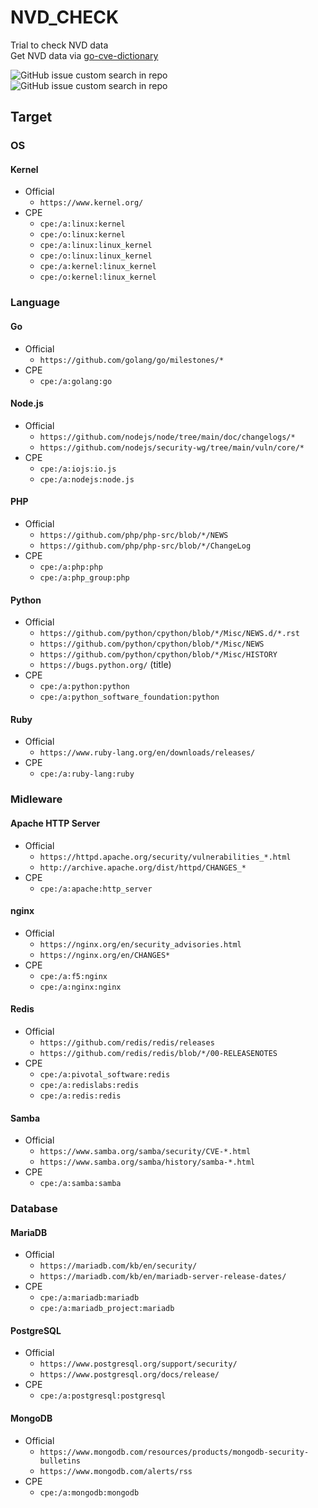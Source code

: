 # NVD_CHECK

Trial to check NVD data<br>
Get NVD data via [go-cve-dictionary](https://github.com/vulsio/go-cve-dictionary)

![GitHub issue custom search in repo](https://img.shields.io/github/issues-search/witchcraze/NVD_CHECK?color=%23C2E0C6&label=NVD%20Data%20Updated&query=label%3A0_ADOPTED)
![GitHub issue custom search in repo](https://img.shields.io/github/issues-search/witchcraze/NVD_CHECK?color=%23F9D0C4&label=Waiting%20NVD%20side%20review&query=label%3A0_REQUESTED)

## Target

### OS

#### Kernel

- Official
  - `https://www.kernel.org/`
- CPE
  - `cpe:/a:linux:kernel`
  - `cpe:/o:linux:kernel`
  - `cpe:/a:linux:linux_kernel`
  - `cpe:/o:linux:linux_kernel`
  - `cpe:/a:kernel:linux_kernel`
  - `cpe:/o:kernel:linux_kernel`

### Language

#### Go

- Official
  - `https://github.com/golang/go/milestones/*`
- CPE
  - `cpe:/a:golang:go`

#### Node.js

- Official
  - `https://github.com/nodejs/node/tree/main/doc/changelogs/*`
  - `https://github.com/nodejs/security-wg/tree/main/vuln/core/*`
- CPE
  - `cpe:/a:iojs:io.js`
  - `cpe:/a:nodejs:node.js`


#### PHP

- Official
  - `https://github.com/php/php-src/blob/*/NEWS`
  - `https://github.com/php/php-src/blob/*/ChangeLog`
- CPE
  - `cpe:/a:php:php`
  - `cpe:/a:php_group:php`

#### Python

- Official
  - `https://github.com/python/cpython/blob/*/Misc/NEWS.d/*.rst`
  - `https://github.com/python/cpython/blob/*/Misc/NEWS`
  - `https://github.com/python/cpython/blob/*/Misc/HISTORY`
  - `https://bugs.python.org/` (title)
- CPE
  - `cpe:/a:python:python`
  - `cpe:/a:python_software_foundation:python`

#### Ruby

- Official
  - `https://www.ruby-lang.org/en/downloads/releases/`
- CPE
  - `cpe:/a:ruby-lang:ruby`

### Midleware

#### Apache HTTP Server

- Official
  - `https://httpd.apache.org/security/vulnerabilities_*.html`
  - `http://archive.apache.org/dist/httpd/CHANGES_*`
- CPE
  - `cpe:/a:apache:http_server`

#### nginx

- Official
  - `https://nginx.org/en/security_advisories.html`
  - `https://nginx.org/en/CHANGES*`
- CPE
  - `cpe:/a:f5:nginx`
  - `cpe:/a:nginx:nginx`

#### Redis

- Official
  - `https://github.com/redis/redis/releases`
  - `https://github.com/redis/redis/blob/*/00-RELEASENOTES`
- CPE
  - `cpe:/a:pivotal_software:redis`
  - `cpe:/a:redislabs:redis`
  - `cpe:/a:redis:redis`

#### Samba

- Official
  - `https://www.samba.org/samba/security/CVE-*.html`
  - `https://www.samba.org/samba/history/samba-*.html`
- CPE
  - `cpe:/a:samba:samba`

### Database

#### MariaDB

- Official
  - `https://mariadb.com/kb/en/security/`
  - `https://mariadb.com/kb/en/mariadb-server-release-dates/`
- CPE
  - `cpe:/a:mariadb:mariadb`
  - `cpe:/a:mariadb_project:mariadb`

#### PostgreSQL

- Official
  - `https://www.postgresql.org/support/security/`
  - `https://www.postgresql.org/docs/release/`
- CPE
  - `cpe:/a:postgresql:postgresql`

#### MongoDB

- Official
  - `https://www.mongodb.com/resources/products/mongodb-security-bulletins`
  - `https://www.mongodb.com/alerts/rss`
- CPE
  - `cpe:/a:mongodb:mongodb`